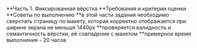 **Часть 1. Фиксированная вёрстка
**Требования и критерии оценки
**Советы по выполнению
**в этой части задания необходимо сверстать страницу по макету, которая корректно отображается при ширине экрана не меньше 1440рх
**проверяется валидность и семантичность вёрстки, её совпадение с макетом
**примерное время выполнения - 20 часов